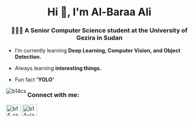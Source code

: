 <h1 align="center">Hi 👋, I'm Al-Baraa Ali</h1>
<h3 align="center">👨🏽‍🎓 A Senior Computer Science student at the University of Gezira in Sudan</h3>

- I’m currently learning **Deep Learning, Computer Vision, and Object Detection.**

- Always learning **interesting things.**

- Fun fact **'YOLO'**

<p><img align="left" src="https://github-readme-stats.vercel.app/api/top-langs?username=b14cs&show_icons=true&theme=dark&locale=en&layout=compact" alt="b14cs" /></p>

<h3 align="left">Connect with me:</h3>
<p align="left">
<a href="https://twitter.com/b14_cs" target="blank"><img align="center" src="https://raw.githubusercontent.com/rahuldkjain/github-profile-readme-generator/master/src/images/icons/Social/twitter.svg" alt="b14_cs" height="30" width="40" /></a>
<a href="https://linkedin.com/in/b14-cs" target="blank"><img align="center" src="https://raw.githubusercontent.com/rahuldkjain/github-profile-readme-generator/master/src/images/icons/Social/linked-in-alt.svg" alt="b14-cs" height="30" width="40" /></a>
</p>
